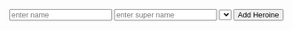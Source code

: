
<form method="POST" action="endpoint">
        <input id="name-field" placeholder="enter name" type="text" name="name">
        <input id="super-name-field" placeholder="enter super name" type="text" name="super_name">
        <select id="power-field" name="power_id"></select>
        <input type="submit" value="Add Heroine">
    </form>